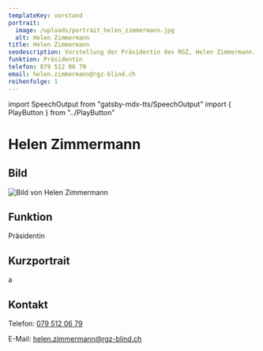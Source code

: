 ```yaml
---
templateKey: vorstand
portrait:
  image: /uploads/portrait_helen_zimmermann.jpg
  alt: Helen Zimmermann
title: Helen Zimmermann
seodescription: Vorstellung der Präsidentin des RGZ, Helen Zimmermann.
funktion: Präsidentin
telefon: 079 512 06 79
email: helen.zimmermann@rgz-blind.ch
reihenfolge: 1
---
```

import SpeechOutput from "gatsby-mdx-tts/SpeechOutput"
import { PlayButton } from "../PlayButton"

<SpeechOutput id="vorstand-helen-zimmermann" customPlayButton={PlayButton}>

# Helen Zimmermann

## Bild

![Bild von Helen Zimmermann](/uploads/portrait_helen_zimmermann.jpg "Bild von Helen Zimmermann")

## Funktion

Präsidentin

## Kurzportrait

a

## Kontakt

Telefon: [079 512 06 79](<tel:079 512 06 79>)

E-Mail: [helen.zimmermann@rgz-blind.ch](mailto:helen.zimmermann@rgz-blind.ch)

</SpeechOutput>